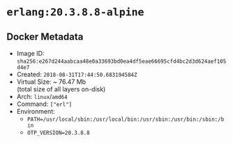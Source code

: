# `erlang:20.3.8.8-alpine`

## Docker Metadata

- Image ID: `sha256:e267d244aabcaa48e0a33693bd0ea4df5eae66695cfd4bc2d3d624aef105d4e7`
- Created: `2018-08-31T17:44:50.683194584Z`
- Virtual Size: ~ 76.47 Mb  
  (total size of all layers on-disk)
- Arch: `linux`/`amd64`
- Command: `["erl"]`
- Environment:
  - `PATH=/usr/local/sbin:/usr/local/bin:/usr/sbin:/usr/bin:/sbin:/bin`
  - `OTP_VERSION=20.3.8.8`

